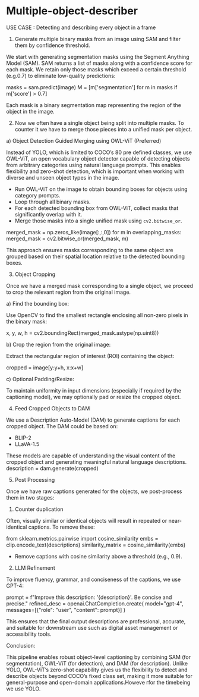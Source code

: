 # Multiple-object-describer
USE CASE : Detecting and describing every object in a frame

1) Generate multiple binary masks from an image using SAM and filter them by confidence threshold.

We start with generating segmentation masks using the Segment Anything Model (SAM). SAM returns a list of masks along with a confidence score for each mask. We retain only those masks which exceed a certain threshold (e.g.0.7) to eliminate low-quality predictions:

masks = sam.predict(image)
M = [m['segmentation'] for m in masks if m['score'] > 0.7]

Each mask is a binary segmentation map  representing the region of the object in the image.

2) Now we often have a single object being split into multiple masks. To counter it we have to merge those pieces into a unified mask per object.

a) Object Detection Guided Merging using OWL-ViT (Preferred)

Instead of YOLO, which is limited to COCO’s 80 pre defined classes, we use OWL-ViT, an open vocabulary object detector capable of detecting objects from arbitrary categories using natural language prompts. This enables flexibility and zero-shot detection, which is important when working with diverse and unseen object types in the image.

- Run OWL-ViT on the image to obtain bounding boxes for objects using category prompts.
- Loop through all binary masks.
- For each detected bounding box from OWL-ViT, collect masks that significantly overlap with it.
- Merge those masks into a single unified mask using `cv2.bitwise_or`.

merged_mask = np.zeros_like(image[:,:,0])
for m in overlapping_masks:
    merged_mask = cv2.bitwise_or(merged_mask, m)

This approach ensures masks corresponding to the same object are grouped based on their spatial location relative to the detected bounding boxes.

3) Object Cropping

Once we have a merged mask corresponding to a single object, we proceed to crop the relevant region from the original image.

a) Find the bounding box:

Use OpenCV to find the smallest rectangle enclosing all non-zero pixels in the binary mask:

x, y, w, h = cv2.boundingRect(merged_mask.astype(np.uint8))

b) Crop the region from the original image:

Extract the rectangular region of interest (ROI) containing the object:

cropped = image[y:y+h, x:x+w]

c) Optional Padding/Resize:

To maintain uniformity in input dimensions (especially if required by the captioning model), we may optionally pad or resize the cropped object.

4) Feed Cropped Objects to DAM

We use a Description Auto-Model (DAM) to generate captions for each cropped object. The DAM could be based on:

- BLIP-2
- LLaVA-1.5



These models are capable of understanding the visual content of the cropped object and generating meaningful natural language descriptions.
description = dam.generate(cropped)

5) Post Processing

Once we have raw captions generated for the objects, we post-process them in two stages:

1) Counter duplication

Often, visually similar or identical objects will result in repeated or near-identical captions. To remove these:

from sklearn.metrics.pairwise import cosine_similarity
embs = clip.encode_text(descriptions)
similarity_matrix = cosine_similarity(embs)

- Remove captions with cosine similarity above a threshold (e.g., 0.9).

2) LLM Refinement

To improve fluency, grammar, and conciseness of the captions, we use GPT-4:

prompt = f"Improve this description: '{description}'. Be concise and precise."
refined_desc = openai.ChatCompletion.create(
    model="gpt-4",
    messages=[{"role": "user", "content": prompt}]
)

This ensures that the final output descriptions are professional, accurate, and suitable for downstream use such as digital asset management or accessibility tools.

Conclusion:

This pipeline enables robust object-level captioning by combining SAM (for segmentation), OWL-ViT (for detection), and DAM (for description). Unlike YOLO, OWL-ViT’s zero-shot capability gives us the flexibility to detect and describe objects beyond COCO’s fixed class set, making it more suitable for general-purpose and open-domain applications.Howeve rfor the timebeing we use YOLO.
